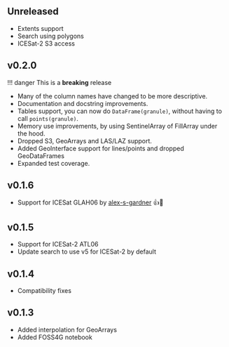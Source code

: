 ## Unreleased
- Extents support
- Search using polygons
- ICESat-2 S3 access

## v0.2.0

!!! danger
    This is a **breaking** release

- Many of the column names have changed to be more descriptive.
- Documentation and docstring improvements.
- Tables support, you can now do `DataFrame(granule)`, without having to call `points(granule)`.
- Memory use improvements, by using SentinelArray of FillArray under the hood.
- Dropped S3, GeoArrays and LAS/LAZ support.
- Added GeoInterface support for lines/points and dropped GeoDataFrames
- Expanded test coverage.

## v0.1.6
- Support for ICESat GLAH06 by [alex-s-gardner](https://github.com/alex-s-gardner) :+1::tada:

## v0.1.5
- Support for ICESat-2 ATL06
- Update search to use v5 for ICESat-2 by default

## v0.1.4
- Compatibility fixes

## v0.1.3
- Added interpolation for GeoArrays
- Added FOSS4G notebook
